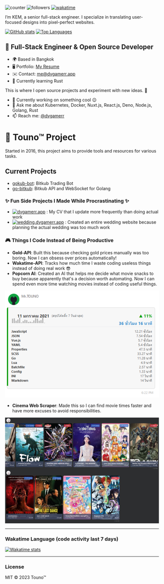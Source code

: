![counter](https://komarev.com/ghpvc/?username=dvgamerr&color=97ca00&label=views&labelColor=1c1917&style=flat-square)
![followers](https://img.shields.io/github/followers/dvgamerr?logo=github&style=flat-square&color=0891b2&labelColor=1c1917)
[![wakatime](https://wakatime.com/badge/user/06633b1c-3ba7-44c2-ab5d-08e47ccc87ab.svg?style=flat-square)](https://wakatime.com/@06633b1c-3ba7-44c2-ab5d-08e47ccc87ab)

I’m KEM, a senior full-stack engineer. I specialize in translating user-focused designs into pixel-perfect websites.

[![GitHub stats](https://github-readme-stats.vercel.app/api?username=dvgamerr&show_icons=true&hide=prs,&title_color=0891b2&text_color=ffffff&icon_color=0891b2&bg_color=1c1917&hide_border=true&show_icons=true&theme=transparent)](http://www.github.com/dvgamerr)
[![Top Languages](https://github-readme-stats.vercel.app/api/top-langs/?username=dvgamerr&langs_count=10&title_color=0891b2&text_color=ffffff&icon_color=0891b2&bg_color=1c1917&hide_border=true&locale=en&custom_title=Top%20%Languages&theme=transparent&hide_progress=true&layout=compact)](https://github.com/dvgamerr)

📝 **Full-Stack Engineer & Open Source Developer**
-------------------
  * 🌍  Based in Bangkok
  * 🖥️  Portfolio: [My Resume](https://dvgamerr.app/)
  * ✉️  Contact: [me@dvgamerr.app](mailto:kananek.dev@dvgamerr.app)
  * 🧠  Currently learning Rust

This is where I open source projects and experiment with new ideas. :rofl:

  * 🔭 Currently working on something cool :wink:
  * 💬 Ask me about Kubernetes, Docker, Nuxt.js, React.js, Deno, Node.js, Golang, Rust
  * 📫 Reach me: [@dvgamerr](https://dvgamerr.app/)

# 📣 Touno™ Project
Started in 2016, this project aims to provide tools and resources for various tasks.

## Current Projects
- [gokub-bot](https://github.com/dvgamerr-app/gokub-bot): Bitkub Trading Bot
- [go-bitkub](https://github.com/dvgamerr-app/bitkub-go): Bitkub API and WebSocket for Golang

### ✨ Fun Side Projects I Made While Procrastinating ✨
- [![dvgamerr.app](https://github.com/dvgamerr-app/dvgamerr-app.github.io/actions/workflows/gh-pages.yml/badge.svg?branch=main)](https://dvgamerr.app/) : My CV that I update more frequently than doing actual work
- [![wedding.dvgamerr.app](https://github.com/dvgamerr/wedding-day/actions/workflows/deploy.yml/badge.svg?branch=main)](https://wedding.dvgamerr.app/) : Created an entire wedding website because planning the actual wedding was too much work

### 🎮 Things I Code Instead of Being Productive
- **Gold-API**: Built this because checking gold prices manually was too boring. Now I can obsess over prices automatically!
- **Wakatime-API**: Tracks how much time I waste coding useless things instead of doing real work 😎
- **Popcorn AI**: Created an AI that helps me decide what movie snacks to buy because apparently that's a decision worth automating. Now I can spend even more time watching movies instead of coding useful things.

![Dashboard](./docs/task-wakatime.png)

- **Cinema Web Scraper**: Made this so I can find movie times faster and have more excuses to avoid responsibilities.

![Dashboard](./docs/task-cinema.png)

---

### Wakatime Language (code activity last 7 days)
[![Wakatime stats](https://github-readme-stats.vercel.app/api/wakatime?username=@dvgamerr&bg_color=1c1917&color=ffffff&theme=transparent)](https://wakatime.com/@dvgamerr)

---

### License
MIT © 2023 Touno™
